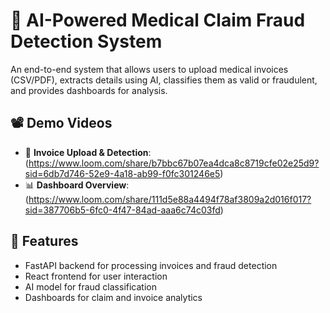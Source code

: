 # 🏥 AI-Powered Medical Claim Fraud Detection System

An end-to-end system that allows users to upload medical invoices (CSV/PDF), extracts details using AI, classifies them as valid or fraudulent, and provides dashboards for analysis.

## 📽️ Demo Videos

- 🧾 **Invoice Upload & Detection**:(https://www.loom.com/share/b7bbc67b07ea4dca8c8719cfe02e25d9?sid=6db7d746-52e9-4a18-ab99-f0fc301246e5)
- 📊 **Dashboard Overview**:(https://www.loom.com/share/111d5e88a4494f78af3809a2d016f017?sid=387706b5-6fc0-4f47-84ad-aaa6c74c03fd)

## 🚀 Features

- FastAPI backend for processing invoices and fraud detection
- React frontend for user interaction
- AI model for fraud classification
- Dashboards for claim and invoice analytics
